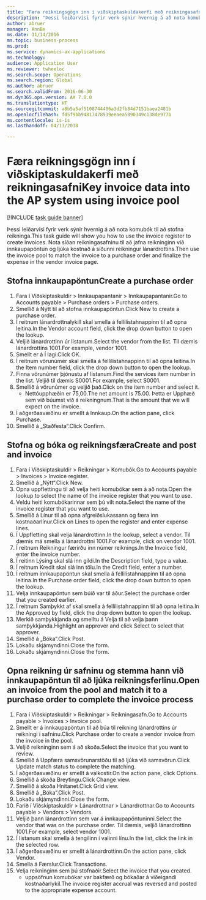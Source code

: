 ```yaml
--- 
title: "Færa reikningsgögn inn í viðskiptaskuldakerfi með reikningasafni"
description: "Þessi leiðarvísi fyrir verk sýnir hvernig á að nota komubók til að stofna reikninga."
author: abruer
manager: AnnBe
ms.date: 11/14/2016
ms.topic: business-process
ms.prod: 
ms.service: dynamics-ax-applications
ms.technology: 
audience: Application User
ms.reviewer: twheeloc
ms.search.scope: Operations
ms.search.region: Global
ms.author: abruer
ms.search.validFrom: 2016-06-30
ms.dyn365.ops.version: AX 7.0.0
ms.translationtype: HT
ms.sourcegitcommit: a8b5a5af5108744406a3d2fb84d7151baea2481b
ms.openlocfilehash: fd5f9bb94817478939eeaea5890349c138de977b
ms.contentlocale: is-is
ms.lasthandoff: 04/13/2018

---
```

# <a name="key-invoice-data-into-the-ap-system-using-invoice-pool"></a><span data-ttu-id="96cda-103">Færa reikningsgögn inn í viðskiptaskuldakerfi með reikningasafni</span><span class="sxs-lookup"><span data-stu-id="96cda-103">Key invoice data into the AP system using invoice pool</span></span>

[!INCLUDE [task guide banner](../../includes/task-guide-banner.md)]

<span data-ttu-id="96cda-104">Þessi leiðarvísi fyrir verk sýnir hvernig á að nota komubók til að stofna reikninga.</span><span class="sxs-lookup"><span data-stu-id="96cda-104">This task guide will show you how to use the invoice register to create invoices.</span></span>  <span data-ttu-id="96cda-105">Nota síðan reikningasafninu til að jafna reikninginn við innkaupapöntun og ljúka kostnað á síðunni reikningur lánardrottins.</span><span class="sxs-lookup"><span data-stu-id="96cda-105">Then use the invoice pool to match the invoice to a purchase order and finalize the expense in the vendor invoice page.</span></span>


## <a name="create-a-purchase-order"></a><span data-ttu-id="96cda-106">Stofna innkaupapöntun</span><span class="sxs-lookup"><span data-stu-id="96cda-106">Create a purchase order</span></span>
1. <span data-ttu-id="96cda-107">Fara í Viðskiptaskuldir > Innkaupapantanir > Innkaupapantanir.</span><span class="sxs-lookup"><span data-stu-id="96cda-107">Go to Accounts payable > Purchase orders > Purchase orders.</span></span>
2. <span data-ttu-id="96cda-108">Smellið á Nýtt til að stofna innkaupapöntun.</span><span class="sxs-lookup"><span data-stu-id="96cda-108">Click New to create a purchase order.</span></span>
3. <span data-ttu-id="96cda-109">Í reitnum lánardrottnalykill skal smella á fellilistahnappinn til að opna leitina.</span><span class="sxs-lookup"><span data-stu-id="96cda-109">In the Vendor account field, click the drop down button to open the lookup.</span></span>
4. <span data-ttu-id="96cda-110">Veljið lánardrottinn úr listanum.</span><span class="sxs-lookup"><span data-stu-id="96cda-110">Select the vendor from the list.</span></span> <span data-ttu-id="96cda-111">Til dæmis lánardrottins 1001.</span><span class="sxs-lookup"><span data-stu-id="96cda-111">For example, vendor 1001.</span></span>
5. <span data-ttu-id="96cda-112">Smellt er á Í lagi.</span><span class="sxs-lookup"><span data-stu-id="96cda-112">Click OK.</span></span>
6. <span data-ttu-id="96cda-113">Í reitnum vörunúmer skal smella á fellilistahnappinn til að opna leitina.</span><span class="sxs-lookup"><span data-stu-id="96cda-113">In the Item number field, click the drop down button to open the lookup.</span></span>
7. <span data-ttu-id="96cda-114">Finna vörunúmer þjónustu af listanum.</span><span class="sxs-lookup"><span data-stu-id="96cda-114">Find the services item number in the list.</span></span> <span data-ttu-id="96cda-115">Veljið til dæmis S0001.</span><span class="sxs-lookup"><span data-stu-id="96cda-115">For example, select S0001.</span></span>
8. <span data-ttu-id="96cda-116">Smellið á vörunúmer og veljið það.</span><span class="sxs-lookup"><span data-stu-id="96cda-116">Click on the item number and select it.</span></span>
    * <span data-ttu-id="96cda-117">Nettóupphæðin er 75,00.</span><span class="sxs-lookup"><span data-stu-id="96cda-117">The net amount is 75.00.</span></span>  <span data-ttu-id="96cda-118">Þetta er Upphæð sem við búumst við á reikningnum.</span><span class="sxs-lookup"><span data-stu-id="96cda-118">That is the amount that we will expect on the invoice.</span></span>  
9. <span data-ttu-id="96cda-119">Í aðgerðasvæðinu er smellt á Innkaup.</span><span class="sxs-lookup"><span data-stu-id="96cda-119">On the action pane, click Purchase.</span></span>
10. <span data-ttu-id="96cda-120">Smellið á „Staðfesta“.</span><span class="sxs-lookup"><span data-stu-id="96cda-120">Click Confirm.</span></span>

## <a name="create-and-post-and-invoice"></a><span data-ttu-id="96cda-121">Stofna og bóka og reikningsfæra</span><span class="sxs-lookup"><span data-stu-id="96cda-121">Create and post and invoice</span></span>
1. <span data-ttu-id="96cda-122">Fara í Viðskiptaskuldir > Reikningar > Komubók.</span><span class="sxs-lookup"><span data-stu-id="96cda-122">Go to Accounts payable > Invoices > Invoice register.</span></span>
2. <span data-ttu-id="96cda-123">Smellið á „Nýtt“.</span><span class="sxs-lookup"><span data-stu-id="96cda-123">Click New.</span></span>
3. <span data-ttu-id="96cda-124">Opna uppflettingu til að velja heiti komubókar sem á að nota.</span><span class="sxs-lookup"><span data-stu-id="96cda-124">Open the lookup to select the name of the invoice register that you want to use.</span></span>
4. <span data-ttu-id="96cda-125">Veldu heiti komubókarinnar sem þú vilt nota.</span><span class="sxs-lookup"><span data-stu-id="96cda-125">Select the name of the invoice register that you want to use.</span></span>
5. <span data-ttu-id="96cda-126">Smellið á Línur til að opna afgreiðslukassann og færa inn kostnaðarlínur.</span><span class="sxs-lookup"><span data-stu-id="96cda-126">Click on Lines to open the register and enter expense lines.</span></span>
6. <span data-ttu-id="96cda-127">Í Uppfletting skal velja lánardrottinn.</span><span class="sxs-lookup"><span data-stu-id="96cda-127">In the lookup, select a vendor.</span></span> <span data-ttu-id="96cda-128">Til dæmis má smella á lánardrottni 1001.</span><span class="sxs-lookup"><span data-stu-id="96cda-128">For example, click on vendor 1001.</span></span>
7. <span data-ttu-id="96cda-129">Í reitnum Reikningur færirðu inn númer reiknings.</span><span class="sxs-lookup"><span data-stu-id="96cda-129">In the Invoice field, enter the invoice number.</span></span>
8. <span data-ttu-id="96cda-130">Í reitinn Lýsing skal slá inn gildi.</span><span class="sxs-lookup"><span data-stu-id="96cda-130">In the Description field, type a value.</span></span>
9. <span data-ttu-id="96cda-131">Í reitnum Kredit skal slá inn tölu.</span><span class="sxs-lookup"><span data-stu-id="96cda-131">In the Credit field, enter a number.</span></span>
10. <span data-ttu-id="96cda-132">Í reitnum innkaupapöntun skal smella á fellilistahnappinn til að opna leitina.</span><span class="sxs-lookup"><span data-stu-id="96cda-132">In the Purchase order field, click the drop down button to open the lookup.</span></span>
11. <span data-ttu-id="96cda-133">Velja innkaupapöntun sem búið var til áður.</span><span class="sxs-lookup"><span data-stu-id="96cda-133">Select the purchase order that you created earlier.</span></span>
12. <span data-ttu-id="96cda-134">Í reitnum Samþykkt af skal smella á fellilistahnappinn til að opna leitina.</span><span class="sxs-lookup"><span data-stu-id="96cda-134">In the Approved by field, click the drop down button to open the lookup.</span></span>
13. <span data-ttu-id="96cda-135">Merkið samþykkjanda og smelltu á Velja til að velja þann samþykkjanda.</span><span class="sxs-lookup"><span data-stu-id="96cda-135">Highlight an approver and click Select to select that approver.</span></span>
14. <span data-ttu-id="96cda-136">Smellið á „Bóka“.</span><span class="sxs-lookup"><span data-stu-id="96cda-136">Click Post.</span></span>
15. <span data-ttu-id="96cda-137">Lokaðu skjámyndinni.</span><span class="sxs-lookup"><span data-stu-id="96cda-137">Close the form.</span></span>
16. <span data-ttu-id="96cda-138">Lokaðu skjámyndinni.</span><span class="sxs-lookup"><span data-stu-id="96cda-138">Close the form.</span></span>

## <a name="open-an-invoice-from-the-pool-and-match-it-to-a-purchase-order-to-complete-the-invoice-process"></a><span data-ttu-id="96cda-139">Opna reikning úr safninu og stemma hann við innkaupapöntun til að ljúka reikningsferlinu.</span><span class="sxs-lookup"><span data-stu-id="96cda-139">Open an invoice from the pool and match it to a purchase order to complete the invoice process</span></span>
1. <span data-ttu-id="96cda-140">Fara í Viðskiptaskuldir > Reikningar > Reikningasafn.</span><span class="sxs-lookup"><span data-stu-id="96cda-140">Go to Accounts payable > Invoices > Invoice pool.</span></span>
2. <span data-ttu-id="96cda-141">Smellt er á innkaupapöntun til að búa til reikning lánardrottins úr reikningi í safninu.</span><span class="sxs-lookup"><span data-stu-id="96cda-141">Click Purchase order to create a vendor invoice from the invoice in the pool.</span></span>
3. <span data-ttu-id="96cda-142">Veljið reikninginn sem á að skoða.</span><span class="sxs-lookup"><span data-stu-id="96cda-142">Select the invoice that you want to review.</span></span>
4. <span data-ttu-id="96cda-143">Smellið á Uppfæra samsvörunarstöðu til að ljúka við samsvörun.</span><span class="sxs-lookup"><span data-stu-id="96cda-143">Click Update match status to complete the matching.</span></span>
5. <span data-ttu-id="96cda-144">Í aðgerðasvæðinu er smellt á valkostir.</span><span class="sxs-lookup"><span data-stu-id="96cda-144">On the action pane, click Options.</span></span>
6. <span data-ttu-id="96cda-145">Smellið á skoða Breytingu.</span><span class="sxs-lookup"><span data-stu-id="96cda-145">Click Change view.</span></span>
7. <span data-ttu-id="96cda-146">Smellið á skoða Hnitanet.</span><span class="sxs-lookup"><span data-stu-id="96cda-146">Click Grid view.</span></span>
8. <span data-ttu-id="96cda-147">Smellið á „Bóka“.</span><span class="sxs-lookup"><span data-stu-id="96cda-147">Click Post.</span></span>
9. <span data-ttu-id="96cda-148">Lokaðu skjámyndinni.</span><span class="sxs-lookup"><span data-stu-id="96cda-148">Close the form.</span></span>
10. <span data-ttu-id="96cda-149">Farið í Viðskiptaskuldir > Lánardrottnar > Lánardrottnar.</span><span class="sxs-lookup"><span data-stu-id="96cda-149">Go to Accounts payable > Vendors > Vendors.</span></span>
11. <span data-ttu-id="96cda-150">Veljið þann lánardrottinn sem var á innkaupapöntuninni.</span><span class="sxs-lookup"><span data-stu-id="96cda-150">Select the vendor that was on the purchase order.</span></span> <span data-ttu-id="96cda-151">Til dæmis, veljið lánardrottinn 1001.</span><span class="sxs-lookup"><span data-stu-id="96cda-151">For example, select vendor 1001.</span></span>
12. <span data-ttu-id="96cda-152">Í listanum skal smella á tengilinn í valinni línu.</span><span class="sxs-lookup"><span data-stu-id="96cda-152">In the list, click the link in the selected row.</span></span>
13. <span data-ttu-id="96cda-153">Í aðgerðasvæðinu er smellt á lánardrottinn.</span><span class="sxs-lookup"><span data-stu-id="96cda-153">On the action pane, click Vendor.</span></span>
14. <span data-ttu-id="96cda-154">Smella á Færslur.</span><span class="sxs-lookup"><span data-stu-id="96cda-154">Click Transactions.</span></span>
15. <span data-ttu-id="96cda-155">Velja reikninginn sem þú stofnaðir.</span><span class="sxs-lookup"><span data-stu-id="96cda-155">Select the invoice that you created.</span></span>
    * <span data-ttu-id="96cda-156">uppsöfnun komubókar var bakfærð og bókaðar á viðeigandi kostnaðarlykil.</span><span class="sxs-lookup"><span data-stu-id="96cda-156">The invoice register accrual was reversed and posted to the appropriate expense account.</span></span>  


